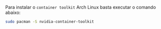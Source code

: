  Para instalar o `container toolkit` Arch Linux basta executar o comando abaixo:
 
```sh
sudo pacman -S nvidia-container-toolkit
```
